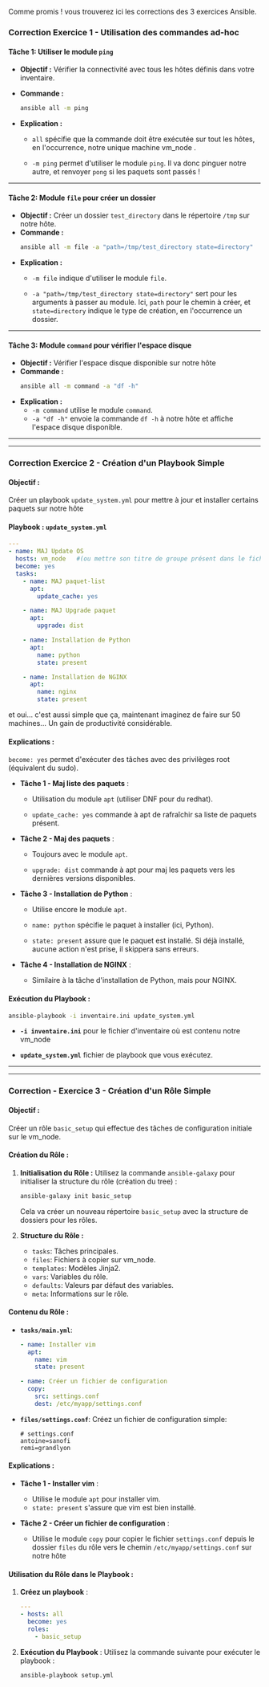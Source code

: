 Comme promis ! vous trouverez ici les corrections des 3 exercices Ansible.

### Correction Exercice 1 - Utilisation des commandes ad-hoc

#### Tâche 1: Utiliser le module `ping`

- **Objectif :** Vérifier la connectivité avec tous les hôtes définis dans votre inventaire.
- **Commande :** 
  ```bash
  ansible all -m ping
  ```
- **Explication :** 

  - `all` spécifie que la commande doit être exécutée sur tout les hôtes, en l'occurrence, notre unique machine vm_node .

  - `-m ping` permet d'utiliser le module `ping`. Il va donc pinguer notre autre, et renvoyer `pong` si les paquets sont passés !

---

#### Tâche 2:  Module `file` pour créer un dossier

- **Objectif :** Créer un dossier `test_directory` dans le répertoire `/tmp` sur notre hôte.
- **Commande :**
  ```bash
  ansible all -m file -a "path=/tmp/test_directory state=directory"
  ```
- **Explication :**
  - `-m file` indique d'utiliser le module `file`.

  - `-a "path=/tmp/test_directory state=directory"` sert pour les arguments à passer au module. Ici, `path` pour le chemin à créer, et `state=directory` indique le type de création, en l'occurrence un dossier. 

--- 

#### Tâche 3: Module `command` pour vérifier l'espace disque

- **Objectif :** Vérifier l'espace disque disponible sur notre hôte
- **Commande :**
  ```bash
  ansible all -m command -a "df -h"
  ```
- **Explication :**
  - `-m command` utilise le module `command`.
  - `-a "df -h"` envoie la commande `df -h` à notre hôte et affiche l'espace disque disponible.

---
---


### Correction Exercice 2 - Création d'un Playbook Simple

#### Objectif :
Créer un playbook `update_system.yml` pour mettre à jour et installer certains paquets sur notre hôte

#### Playbook : `update_system.yml`

```yaml
---
- name: MAJ Update OS
  hosts: vm_node   #(ou mettre son titre de groupe présent dans le fichier inventaire.ini)
  become: yes
  tasks:
    - name: MAJ paquet-list
      apt:
        update_cache: yes

    - name: MAJ Upgrade paquet
      apt:
        upgrade: dist

    - name: Installation de Python
      apt:
        name: python
        state: present

    - name: Installation de NGINX
      apt:
        name: nginx
        state: present
```

et oui... c'est aussi simple que ça, maintenant imaginez de faire sur 50 machines... Un gain de productivité considérable.

#### Explications :

   `become: yes` permet d'exécuter des tâches avec des privilèges root (équivalent du sudo).

- **Tâche 1 - Maj liste des paquets** :

  - Utilisation du module `apt` (utiliser DNF pour du redhat).

  - `update_cache: yes` commande à apt de rafraîchir sa liste de paquets présent.


- **Tâche 2 - Maj des paquets** :

  - Toujours avec le module `apt`.

  - `upgrade: dist` commande à apt pour maj les paquets vers les dernières versions disponibles.


- **Tâche 3 - Installation de Python** :

  - Utilise encore le module `apt`.

  - `name: python` spécifie le paquet à installer (ici, Python).

  - `state: present` assure que le paquet est installé. Si déjà installé, aucune action n'est prise, il skippera sans erreurs.


- **Tâche 4 - Installation de NGINX** :

  - Similaire à la tâche d'installation de Python, mais pour NGINX.

#### Exécution du Playbook :

```bash
ansible-playbook -i inventaire.ini update_system.yml
```

- **`-i inventaire.ini`** pour le fichier d'inventaire où est contenu notre vm_node

- **`update_system.yml`** fichier de playbook que vous exécutez.

---
---

### Correction - Exercice 3 - Création d'un Rôle Simple

#### Objectif :
Créer un rôle `basic_setup` qui effectue des tâches de configuration initiale sur le vm_node.

#### Création du Rôle :

1. **Initialisation du Rôle :**
   Utilisez la commande `ansible-galaxy` pour initialiser la structure du rôle (création du tree) :
   ```bash
   ansible-galaxy init basic_setup
   ```
   Cela va créer un nouveau répertoire `basic_setup` avec la structure de dossiers pour les rôles.

2. **Structure du Rôle :**
   - `tasks`: Tâches principales.
   - `files`: Fichiers à copier sur vm_node.
   - `templates`: Modèles Jinja2.
   - `vars`: Variables du rôle.
   - `defaults`: Valeurs par défaut des variables.
   - `meta`: Informations sur le rôle.

#### Contenu du Rôle :

- **`tasks/main.yml`**:

  ```yaml
  - name: Installer vim
    apt:
      name: vim
      state: present

  - name: Créer un fichier de configuration
    copy:
      src: settings.conf
      dest: /etc/myapp/settings.conf
  ```

- **`files/settings.conf`**:
  Créez un fichier de configuration simple:

  ```
  # settings.conf
  antoine=sanofi
  remi=grandlyon
  ```

#### Explications :

- **Tâche 1 - Installer vim** :
  - Utilise le module `apt` pour installer vim.
  - `state: present` s'assure que vim est bien installé.

- **Tâche 2 - Créer un fichier de configuration** :
  - Utilise le module `copy` pour copier le fichier `settings.conf` depuis le dossier `files` du rôle vers le chemin `/etc/myapp/settings.conf` sur notre hôte

#### Utilisation du Rôle dans le Playbook :

1. **Créez un playbook** :
   ```yaml
   ---
   - hosts: all
     become: yes
     roles:
       - basic_setup
   ```

2. **Exécution du Playbook** :
   Utilisez la commande suivante pour exécuter le playbook :
   ```bash
   ansible-playbook setup.yml
   ```

